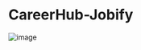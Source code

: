 # CareerHub-Jobify
![image](https://github.com/hari-varma4/CareerHub-Jobify/assets/84675187/4e6a6968-63c2-472a-bf2c-72401e079574)
